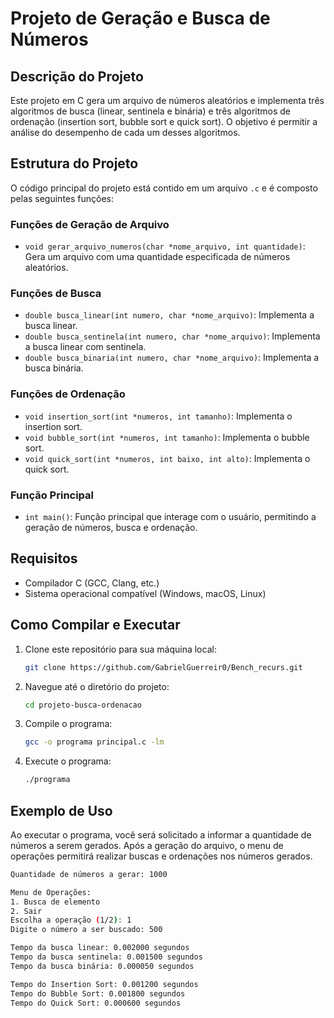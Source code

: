# Projeto de Geração e Busca de Números

## Descrição do Projeto

Este projeto em C gera um arquivo de números aleatórios e implementa três algoritmos de busca (linear, sentinela e binária) e três algoritmos de ordenação (insertion sort, bubble sort e quick sort). O objetivo é permitir a análise do desempenho de cada um desses algoritmos.

## Estrutura do Projeto

O código principal do projeto está contido em um arquivo `.c` e é composto pelas seguintes funções:

### Funções de Geração de Arquivo

- `void gerar_arquivo_numeros(char *nome_arquivo, int quantidade)`: Gera um arquivo com uma quantidade especificada de números aleatórios.

### Funções de Busca

- `double busca_linear(int numero, char *nome_arquivo)`: Implementa a busca linear.
- `double busca_sentinela(int numero, char *nome_arquivo)`: Implementa a busca linear com sentinela.
- `double busca_binaria(int numero, char *nome_arquivo)`: Implementa a busca binária.

### Funções de Ordenação

- `void insertion_sort(int *numeros, int tamanho)`: Implementa o insertion sort.
- `void bubble_sort(int *numeros, int tamanho)`: Implementa o bubble sort.
- `void quick_sort(int *numeros, int baixo, int alto)`: Implementa o quick sort.

### Função Principal

- `int main()`: Função principal que interage com o usuário, permitindo a geração de números, busca e ordenação.

## Requisitos

- Compilador C (GCC, Clang, etc.)
- Sistema operacional compatível (Windows, macOS, Linux)

## Como Compilar e Executar

1. Clone este repositório para sua máquina local:
    ```bash
    git clone https://github.com/GabrielGuerreir0/Bench_recurs.git
    ```

2. Navegue até o diretório do projeto:
    ```bash
    cd projeto-busca-ordenacao
    ```

3. Compile o programa:
    ```bash
    gcc -o programa principal.c -lm
    ```

4. Execute o programa:
    ```bash
    ./programa
    ```

## Exemplo de Uso

Ao executar o programa, você será solicitado a informar a quantidade de números a serem gerados. Após a geração do arquivo, o menu de operações permitirá realizar buscas e ordenações nos números gerados.

```bash
Quantidade de números a gerar: 1000

Menu de Operações:
1. Busca de elemento
2. Sair
Escolha a operação (1/2): 1
Digite o número a ser buscado: 500

Tempo da busca linear: 0.002000 segundos
Tempo da busca sentinela: 0.001500 segundos
Tempo da busca binária: 0.000050 segundos

Tempo do Insertion Sort: 0.001200 segundos
Tempo do Bubble Sort: 0.001800 segundos
Tempo do Quick Sort: 0.000600 segundos
